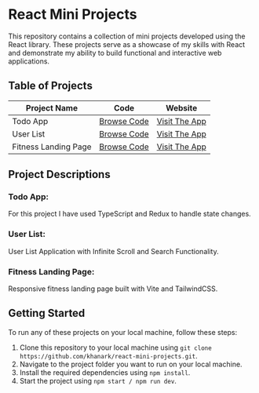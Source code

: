 # React Mini Projects

This repository contains a collection of mini projects developed using the React library. These projects serve as a showcase of my skills with React and demonstrate my ability to build functional and interactive web applications.

## Table of Projects

| Project Name | Code                                                                          | Website                                                  |
| ------------ | ----------------------------------------------------------------------------- | -------------------------------------------------------- |
| Todo App     | [Browse Code](https://github.com/khanark/React-Projects/tree/main/Todo%20App) | [Visit The App](https://yourusername.github.io/project1) |
| User List    | [Browse Code](https://github.com/khanark/React-Projects/tree/main/User-List)  | [Visit The App](https://user-listing-app.netlify.app/) |
| Fitness Landing Page    | [Browse Code](https://github.com/khanark/React-Projects/tree/main/responsive-fitness-landing)  | [Visit The App](https://fitness-responsive.netlify.app/) |

## Project Descriptions

### Todo App:

For this project I have used TypeScript and Redux to handle state changes.

### User List:

User List Application with Infinite Scroll and Search Functionality.

### Fitness Landing Page:

Responsive fitness landing page built with Vite and TailwindCSS.

## Getting Started

To run any of these projects on your local machine, follow these steps:

1. Clone this repository to your local machine using `git clone https://github.com/khanark/react-mini-projects.git`.
2. Navigate to the project folder you want to run on your local machine.
3. Install the required dependencies using `npm install`.
4. Start the project using `npm start / npm run dev`.
